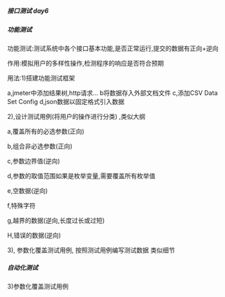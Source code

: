 ##### 接口测试 day6

##### 功能测试

功能测试:测试系统中各个接口基本功能,是否正常运行,提交的数据有正向+逆向

作用:模拟用户的多样性操作,检测程序的响应是否符合预期

用法:1)搭建功能测试框架 

a,jmeter中添加结果树,http请求... b将数据存入外部文档文件  c,添加CSV Data Set Config d,json数据以固定格式引入数据

  2),设计测试用例(将用户的操作进行分类)   ,类似大纲

a,覆盖所有的必选参数(正向)

b,组合非必选参数(正向)

c,参数边界值(逆向)

d,参数的取值范围如果是枚举变量,需要覆盖所有枚举值

e,空数据(逆向)

f,特殊字符

g,越界的数据(逆向,长度过长或过短)

H,错误的数据(逆向)

3), 参数化覆盖测试用例, 按照测试用例编写测试数据  类似细节

##### 自动化测试







































  3)参数化覆盖测试用例